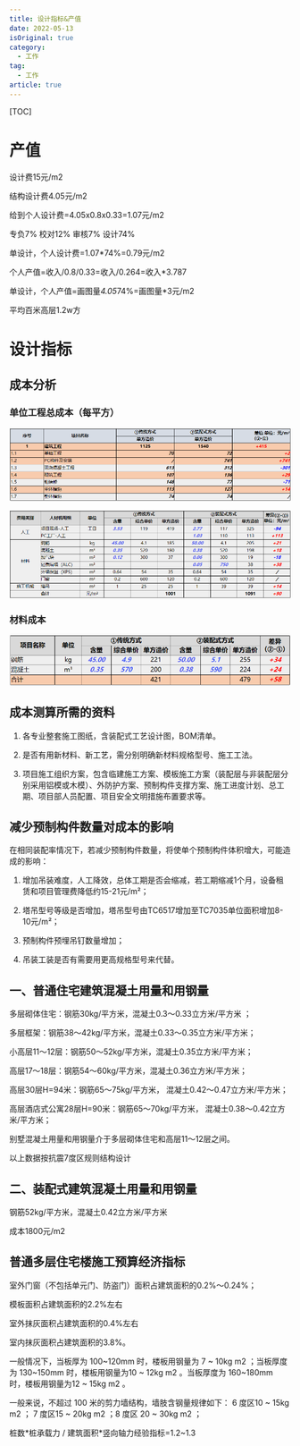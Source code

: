 ```yaml
---
title: 设计指标&产值
date: 2022-05-13
isOriginal: true
category:
  - 工作
tag:
  - 工作
article: true
---
```


[TOC]

# 产值

设计费15元/m2

结构设计费4.05元/m2

给到个人设计费=4.05x0.8x0.33=1.07元/m2

专负7%  校对12%  审核7%  设计74%

单设计，个人设计费=1.07*74%=0.79元/m2

个人产值=收入/0.8/0.33=收入/0.264=收入*3.787

单设计，个人产值=画图量*4.05*74%=画图量*3元/m2

平均百米高层1.2w方

# 设计指标

## 成本分析

### 单位工程总成本（每平方）

![](./%E8%AE%BE%E8%AE%A1%E6%8C%87%E6%A0%87&%E4%BA%A7%E5%80%BC.assets/clipboard.png)

![](./%E8%AE%BE%E8%AE%A1%E6%8C%87%E6%A0%87&%E4%BA%A7%E5%80%BC.assets/clipboard-16377456560791.png)

### 材料成本

![](./%E8%AE%BE%E8%AE%A1%E6%8C%87%E6%A0%87&%E4%BA%A7%E5%80%BC.assets/clipboard-16377456737612.png)

## 成本测算所需的资料

1. 各专业整套施工图纸，含装配式工艺设计图，BOM清单。

2. 是否有用新材料、新工艺，需分别明确新材料规格型号、施工工法。

3. 项目施工组织方案，包含临建施工方案、模板施工方案（装配层与非装配层分别采用铝模或木模）、外防护方案、预制构件支撑方案、施工进度计划、总工期、项目部人员配置、项目安全文明措施布置要求等。

## 减少预制构件数量对成本的影响

在相同装配率情况下，若减少预制构件数量，将使单个预制构件体积增大，可能造成的影响：

1. 增加吊装难度，人工降效，总体工期是否会缩减，若工期缩减1个月，设备租赁和项目管理费降低约15-21元/m²；

2. 塔吊型号等级是否增加，塔吊型号由TC6517增加至TC7035单位面积增加8-10元/m²；

3. 预制构件预埋吊钉数量增加；

4. 吊装工装是否有需要用更高规格型号来代替。

## 一、普通住宅建筑混凝土用量和用钢量

多层砌体住宅：钢筋30kg/平方米，混凝土0.3～0.33立方米/平方米 ；

多层框架：钢筋38～42kg/平方米，混凝土0.33～0.35立方米/平方米；

小高层11～12层：钢筋50～52kg/平方米，混凝土0.35立方米/平方米；

高层17～18层：钢筋54～60kg/平方米，混凝土0.36立方米/平方米；

高层30层H=94米：钢筋65～75kg/平方米， 混凝土0.42～0.47立方米/平方米；

高层酒店式公寓28层H=90米：钢筋65～70kg/平方米， 混凝土0.38～0.42立方米/平方米；

别墅混凝土用量和用钢量介于多层砌体住宅和高层11～12层之间。

以上数据按抗震7度区规则结构设计

## 二、装配式建筑混凝土用量和用钢量

钢筋52kg/平方米，混凝土0.42立方米/平方米

成本1800元/m2

## 普通多层住宅楼施工预算经济指标

室外门窗（不包括单元门、防盗门）面积占建筑面积的0.2%～0.24%；

模板面积占建筑面积的2.2%左右

室外抹灰面积占建筑面积的0.4%左右

室内抹灰面积占建筑面积的3.8%。

一般情况下，当板厚为 100~120mm 时，楼板用钢量为 7 ~ 10kg m2 ；当板厚度为 130~150mm 时，楼板用钢量为10 ~ 12kg m2 。当板厚度为 160~180mm 时，楼板用钢量为12 ~ 15kg m2 。

 一般来说，不超过 100 米的剪力墙结构，墙肢含钢量规律如下： 6 度区10 ~ 15kg m2 ； 7 度区15 ~ 20kg m2 ；8 度区 20 ~ 30kg m2 ；

桩数\*桩承载力 / 建筑面积\*竖向轴力经验指标=1.2~1.3
